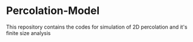 # Percolation-Model
This repository contains the codes for simulation of 2D percolation and it's finite size analysis
